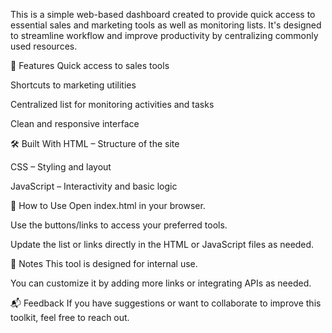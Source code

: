 This is a simple web-based dashboard created to provide quick access to essential sales and marketing tools as well as monitoring lists. It's designed to streamline workflow and improve productivity by centralizing commonly used resources.

🚀 Features
Quick access to sales tools

Shortcuts to marketing utilities

Centralized list for monitoring activities and tasks

Clean and responsive interface

🛠️ Built With
HTML – Structure of the site

CSS – Styling and layout

JavaScript – Interactivity and basic logic

🔧 How to Use
Open index.html in your browser.

Use the buttons/links to access your preferred tools.

Update the list or links directly in the HTML or JavaScript files as needed.

📌 Notes
This tool is designed for internal use.

You can customize it by adding more links or integrating APIs as needed.

📬 Feedback
If you have suggestions or want to collaborate to improve this toolkit, feel free to reach out.

